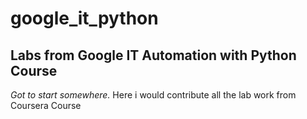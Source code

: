 # google_it_python
## Labs from Google IT Automation with Python Course
_Got to start somewhere._
Here i would contribute all the lab work from Coursera Course
